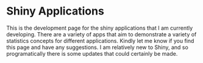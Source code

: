 # Shiny Applications

This is the development page for the shiny applications that I am currently 
developing. There are a variety of apps that aim to demonstrate a variety of 
statistics concepts for different applications. Kindly let me know if you find 
this page and have any suggestions. I am relatively new to Shiny, and so 
programatically there is some updates that could certainly be made. 

